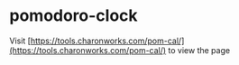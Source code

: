 # pomodoro-clock
Visit [https://tools.charonworks.com/pom-cal/](https://tools.charonworks.com/pom-cal/) to view the page
